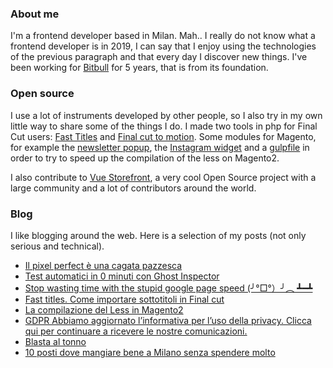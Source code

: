 ### About me

I'm a frontend developer based in Milan. Mah.. I really do not know what a frontend developer is in 2019, 
I can say that I enjoy using the technologies of the previous paragraph and that every day I discover new things.
I've been working for [Bitbull](https://www.bitbull.it/) for 5 years, that is from its foundation.

### Open source

I use a lot of instruments developed by other people,
so I also try in my own little way to share some of the things I do.
I made two tools in php for Final Cut users: [Fast Titles](http://www.ilgattohanuovecode.it/tool/final-cut-fast-titles/) 
and [Final cut to motion](http://www.ilgattohanuovecode.it/tool/final-cut-round-trip/). Some modules for Magento, for example the [newsletter popup](https://github.com/bitbull-team/magento2-module-newsletterpopup), the [Instagram widget](https://github.com/bitbull-team/magento2-module-instagramwidget) 
and a [gulpfile](https://github.com/bitbull-team/magento2-gulpfile) in order to try to speed up the compilation of the less on Magento2. 

I also contribute to [Vue Storefront](https://github.com/DivanteLtd/vue-storefront), a very cool Open Source project with a large community and a lot of contributors around the world.

### Blog 

I like blogging around the web. Here is a selection of my posts (not only serious and technical). 

- [Il pixel perfect è una cagata pazzesca](http://www.ilgattohanuovecode.it/web-e-e-commerce/230-pixel-perfect-cagata.html)
- [Test automatici in 0 minuti con Ghost Inspector](https://www.bitbull.it/blog/test-automatici-0-minuti-con-ghost-inspector/)
- [Stop wasting time with the stupid google page speed (╯°□°）╯︵ ┻━┻](https://www.bitbull.it/blog/stop-wasting-time-with-the-stupid-google-page-speed/)
- [Fast titles. Come importare sottotitoli in Final cut](http://www.ilgattohanuovecode.it/videotutorial/196-fast-titles-come-importare-sottotitoli-in-final-cut.html)
- [La compilazione del Less in Magento2](https://www.bitbull.it/blog/la-compilazione-del-less-in-magento2/)
- [GDPR Abbiamo aggiornato l’informativa per l’uso della privacy. Clicca qui per continuare a ricevere le nostre comunicazioni.](http://www.tuttounmagnamagna.com/gdpr-privacy/)
- [Blasta al tonno](http://www.tuttounmagnamagna.com/la-ricetta-originale-della-blasta-al-tonno/)
- [10 posti dove mangiare bene a Milano senza spendere molto](http://www.tuttounmagnamagna.com/10-posti-dove-mangiare-bene-a-milano-senza-spendere-molto/)


